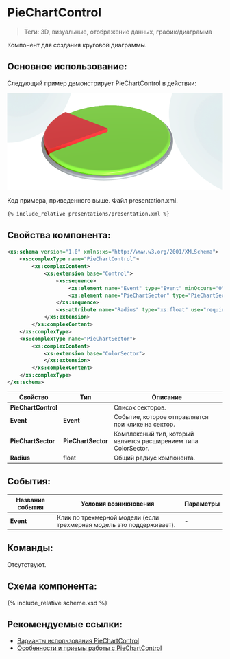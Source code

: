 # PieChartControl
> Теги: 3D, визуальные, отображение данных, график/диаграмма

Компонент для создания круговой диаграммы.  

## Основное использование:

Следующий пример демонстрирует PieChartControl в действии:

![PieChartControl](screenshots/presentation.png)

Код примера, приведенного выше. Файл presentation.xml.

```xml
{% include_relative presentations/presentation.xml %}
```

## Свойства компонента:

```xml
<xs:schema version="1.0" xmlns:xs="http://www.w3.org/2001/XMLSchema">
    <xs:complexType name="PieChartControl">
        <xs:complexContent>
            <xs:extension base="Control">
                <xs:sequence>
                    <xs:element name="Event" type="Event" minOccurs="0" />
                    <xs:element name="PieChartSector" type="PieChartSector" minOccurs="0" maxOccurs="unbounded" />
                </xs:sequence>
                <xs:attribute name="Radius" type="xs:float" use="required" />
            </xs:extension>
        </xs:complexContent>
    </xs:complexType>
    <xs:complexType name="PieChartSector">
        <xs:complexContent>
            <xs:extension base="ColorSector">
            </xs:extension>
        </xs:complexContent>
    </xs:complexType>
</xs:schema>
```

| **Свойство**        | **Тип**            | **Описание**                             |
| ------------------- | ------------------ | ---------------------------------------- |
| **PieChartControl** |                    | Список секторов.                         |
| **Event**           | **Event**          | Событие, которое отправляется при клике на сектор. |
| **PieChartSector**  | **PieChartSector** | Комплексный тип, который является расширением типа ColorSector. |
| **Radius**          | float              | Общий радиус компонента.                 |

## События:

| **Название события** | **Условия возникновения**                | **Параметры** |
| -------------------- | ---------------------------------------- | ------------- |
| **Event**            | Клик по трехмерной модели (если трехмерная модель это поддерживает). | -             |

## Команды:

 Отсутствуют.

## Схема компонента:

{% include_relative scheme.xsd %}

## Рекомендуемые ссылки:

* [Варианты использования PieChartControl](presentations.md)
* [Особенности и приемы работы с PieChartControl](hints.md)

